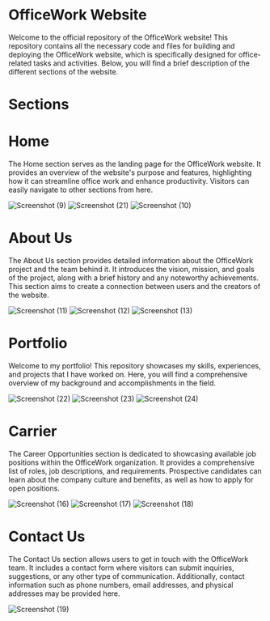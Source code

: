 # OfficeWork Website
Welcome to the official repository of the OfficeWork website! This repository contains all the necessary code and files for building and deploying the OfficeWork website, which is specifically designed for office-related tasks and activities. Below, you will find a brief description of the different sections of the website.

# Sections

# Home

The Home section serves as the landing page for the OfficeWork website. It provides an overview of the website's purpose and features, highlighting how it can streamline office work and enhance productivity. Visitors can easily navigate to other sections from here.

![Screenshot (9)](https://github.com/LaxmanMurmu/my_office/assets/75252155/ab579542-2a9a-4500-bcc2-03e43a04bf3e)
![Screenshot (21)](https://github.com/LaxmanMurmu/my_office/assets/75252155/b9f67e85-1de6-41be-b939-6993f8232624)
![Screenshot (10)](https://github.com/LaxmanMurmu/my_office/assets/75252155/63c15c1a-372a-4882-a1e3-f7da88b574a4)

# About Us

The About Us section provides detailed information about the OfficeWork project and the team behind it. It introduces the vision, mission, and goals of the project, along with a brief history and any noteworthy achievements. This section aims to create a connection between users and the creators of the website.

![Screenshot (11)](https://github.com/LaxmanMurmu/my_office/assets/75252155/24d8f78b-7db4-40f3-a01d-8d5f86cb0458)
![Screenshot (12)](https://github.com/LaxmanMurmu/my_office/assets/75252155/df9c2cae-5f7f-4358-b4f7-9c6a4006d3e0)
![Screenshot (13)](https://github.com/LaxmanMurmu/my_office/assets/75252155/52674285-8949-4026-a4fa-98857142644d)

# Portfolio

Welcome to my portfolio! This repository showcases my skills, experiences, and projects that I have worked on. Here, you will find a comprehensive overview of my background and accomplishments in the field.

![Screenshot (22)](https://github.com/LaxmanMurmu/my_office/assets/75252155/d4ae7d70-6707-4b39-bc5f-49098aa96404)
![Screenshot (23)](https://github.com/LaxmanMurmu/my_office/assets/75252155/4f611064-d12d-4f06-8f80-30cac82840d8)
![Screenshot (24)](https://github.com/LaxmanMurmu/my_office/assets/75252155/8c512a38-cfe5-47a7-a489-9880eeb40332)

# Carrier

The Career Opportunities section is dedicated to showcasing available job positions within the OfficeWork organization. It provides a comprehensive list of roles, job descriptions, and requirements. Prospective candidates can learn about the company culture and benefits, as well as how to apply for open positions.

![Screenshot (16)](https://github.com/LaxmanMurmu/my_office/assets/75252155/2bbc347f-7ec9-49eb-967e-d4ddf7fbb062)
![Screenshot (17)](https://github.com/LaxmanMurmu/my_office/assets/75252155/3fefecfa-78bf-4cb1-a911-1c6ce1308514)
![Screenshot (18)](https://github.com/LaxmanMurmu/my_office/assets/75252155/b9470b61-7ce0-4c86-9005-fb9efba9533c)

# Contact Us

The Contact Us section allows users to get in touch with the OfficeWork team. It includes a contact form where visitors can submit inquiries, suggestions, or any other type of communication. Additionally, contact information such as phone numbers, email addresses, and physical addresses may be provided here.

![Screenshot (19)](https://github.com/LaxmanMurmu/my_office/assets/75252155/0f9e7e0e-707c-4126-a9a0-f04b4e7efecc)


